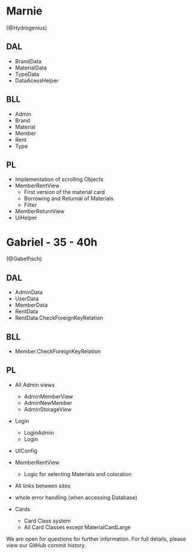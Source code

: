 
# Marnie 
(@Hydrogenius)
## DAL

- BrandData
- MaterialData
- TypeData
- DataAcessHelper

## BLL

- Admin
- Brand
- Material
- Member
- Rent
- Type

## PL

- Implementation of scrolling Objects
- MemberRentView
	- First version of the material card
	- Borrowing and Returnal of Materials
	- Filter
- MemberReturnView
- UiHelper
# Gabriel - 35 - 40h
(@Gabelfisch)

## DAL

 - AdminData
 - UserData
 - MemberData
 - RentData
 - RentData.CheckForeignKeyRelation
## BLL

- Member.CheckForeignKeyRelation

## PL

- All Admin views
	- AdminMemberView
	- AdminNewMember
	- AdminStorageView

- Login
	- LoginAdmin
	- Login

- UIConfig

- MemberRentView
	- Logic for selecting Materials and coloration

- All links between sites
- whole error handling (when accessing Database)

- Cards
	- Card Class system
	- All Card Classes except MaterialCardLarge



We are open for questions for further information.
For full details, please view our GitHub commit history.